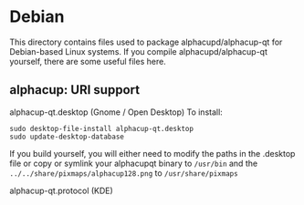 
Debian
====================
This directory contains files used to package alphacupd/alphacup-qt
for Debian-based Linux systems. If you compile alphacupd/alphacup-qt yourself, there are some useful files here.

## alphacup: URI support ##


alphacup-qt.desktop  (Gnome / Open Desktop)
To install:

	sudo desktop-file-install alphacup-qt.desktop
	sudo update-desktop-database

If you build yourself, you will either need to modify the paths in
the .desktop file or copy or symlink your alphacupqt binary to `/usr/bin`
and the `../../share/pixmaps/alphacup128.png` to `/usr/share/pixmaps`

alphacup-qt.protocol (KDE)

